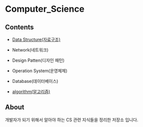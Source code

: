# Computer_Science

## Contents
<ul>
  <li>
    <p><a href="https://github.com/dh0728/Computer_Science/tree/master/data_structure#data-structure-%EC%9E%90%EB%A3%8C%EA%B5%AC%EC%A1%B0"> Data Structure(자료구조)</a></p>
  </li>
  <li>
    <p>Network(네트워크)</p>
  </li>
  <li>
    <p>Design Patten(디자인 패턴)</p>
  </li>
  <li>
    <p>Operation System(운영체제)</p>
  </li>
  <li>
    <p>Database(데이터베이스)</p>
  </li>
  <li>
    <p><a href="https://github.com/dh0728/Computer_Science/blob/master/algorithm/READMD.md#algorithm">algorithm(알고리즘)</a></p>
  </li>
</ul>

## About
개발자가 되기 위해서 알아야 하는 CS 관련 지식들을 정리한 저장소 입니다. 
